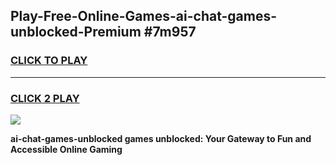 
## Play-Free-Online-Games-ai-chat-games-unblocked-Premium #7m957
<h3>
<a href="https://premium.freeplayer.one?title=ai-chat-games-unblocked&ref=8M">CLICK TO PLAY</a></h3>
<hr>

<h3>
<a href="https://premium.freeplayer.one?title=ai-chat-games-unblocked&ref=8M">CLICK 2 PLAY</a>
  
</h3>

<a href="https://premium.freeplayer.one?title=ai-chat-games-unblocked&ref=8M"><img src="https://clearcache.store/games.png"></a>


**ai-chat-games-unblocked games unblocked: Your Gateway to Fun and Accessible Online Gaming**
